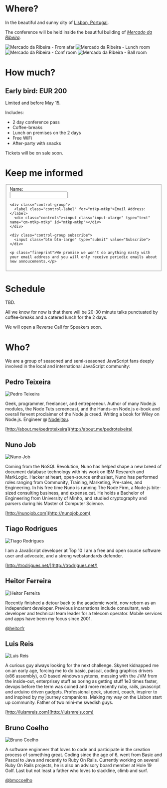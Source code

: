 # Where?

In the beautiful and sunny city of [Lisbon, Portugal](http://maps.google.com/maps/place?q=lisbon,+portugal&hl=en&ftid=0xd19331a61e4f33b:0x400ebbde49036d0).

The conference will be held inside the beautiful building of [_Mercado da Ribeira_](http://maps.google.com/maps/place?q=mercado+da+ribeira,+Lisbon,+Portugal&hl=en&cid=7706911473874070589).

<section id="photos">
  <img class="first" src="/img/venue/far.jpg" alt="Mercado da Ribeira - From afar" />
  <img src="/img/venue/lunches.jpg" alt="Mercado da Ribeira - Lunch room" />
  <img class="first" src="/img/venue/confroom.jpg" alt="Mercado da Ribeira - Conf room" />
  <img src="/img/venue/room.jpg" alt="Mercado da Ribeira - Ball room" />
</section>

<div class="clearfix"></div>

# How much?

## Early bird: EUR 200

Limited and before May 15.

Includes:

* 2 day conference pass
* Coffee-breaks
* Lunch on premises on the 2 days
* Free WiFi
* After-party with snacks

Tickets will be on sale soon.

# Keep me informed

<form action="http://lxjs.createsend.com/t/j/s/mtkp/" method="post" id="subForm" class="form-horizontal">
  <fieldset>
    <div class="control-group">
      <label class="control-label" for="name">Name:</label>
      <div class="controls"><input class="input-xlarge" type="text" name="cm-name" id="name"></div>
    </div>

    <div class="control-group">
      <label class="control-label" for="mtkp-mtkp">Email Address:</label>
      <div class="controls"><input class="input-xlarge" type="text" name="cm-mtkp-mtkp" id="mtkp-mtkp"></div>
    </div>

    <div class="control-group subscribe">
      <input class="btn btn-large" type="submit" value="Subscribe">
    </div>

    <p class="fineprint">We promise we won't do anything nasty with your email address and you will only receive periodic emails about new annoucements.</p>

  </fieldset>
</form>

# Schedule

TBD.

All we know for now is that there will be 20-30 minute talks punctuated by coffee-breaks and a catered lunch for the 2 days.

We will open a Reverse Call for Speakers soon.

# Who?

We are a group of seasoned and semi-seasoned JavaScript fans deeply involved in the local and international JavaScript community:


## Pedro Teixeira

![Pedro Teixeira](/img/fronhas/pgte.png)


Geek, programmer, freelancer, and entrepreneur. Author of many Node.js modules, the Node Tuts screencast, and the Hands-on Node.js e-book and overall fervent proclaimer of the Node.js creed. Writing a book for Wiley on Node.js. Engineer @ [Nodejitsu](http://nodejitsu.com).

[http://about.me/pedroteixeira](http://about.me/pedroteixeira)


## Nuno Job

![Nuno Job](/img/fronhas/dscape.png)

Coming from the NoSQL Revolution, Nuno has helped shape a new breed of document database technology with his work on IBM Research and MarkLogic. Hacker at heart, open-source enthusiast, Nuno has performed roles ranging from Community, Training, Marketing, Pre-sales, and Engineering. In his free time Nuno is running The Node Firm, a Node.js bite-sized consulting business, and expense.cat. He holds a Bachelor of Engineering from University of Minho, and studied cryptography and parsers during his Master of Computer Science.

[http://nunojob.com](http://nunojob.com)


## Tiago Rodrigues

![Tiago Rodrigues](/img/fronhas/trodrigues.jpeg)

I am a JavaScript developer at Top 10 I am a free and open source software user and advocate, and a strong webstandards defender.

[http://trodrigues.net/](http://trodrigues.net/)

## Heitor Ferreira

![Heitor Ferreira](/img/fronhas/heitor.jpg)

Recently finished a detour back to the academic world, now reborn as an independent developer. Previous incarnations include consultant, web developer and technical team leader for a telecom operator. Mobile services and apps have been my focus since 2001. 

[@heitorfr](https://twitter.com/heitorfr)

## Luis Reis

![Luis Reis](/img/fronhas/luismreis.jpeg)

A curious guy always looking for the next challenge. Skynet kidnapped me on an early age, forcing me to do basic, pascal, coding graphics drivers (x86 assembly), o.O based windows systems, messing with the JVM from the inside-out, enterprisey stuff as boring as getting stuff 1e3 times faster, devops before the term was coined and more recently ruby, rails, javascript and arduino driven gadgets. Professional geek, student, coach, inspirer to and inspired by my journey companions. Making my way on the Lisbon start up community. Father of two mini-me swedish guys.

[http://luismreis.com](http://luismreis.com)

## Bruno Coelho

![Bruno Coelho](/img/fronhas/bmccoelho.jpg)

A software enginneer that loves to code and participate in the creation process of something great.
Coding since the age of 6, went from Basic and Pascal to Java and recently to Ruby On Rails.
Currently working on several Ruby On Rails projects, he is also an advisory board member at Hole 19 Golf.
Last but not least a father who loves to slackline, climb and surf.

[@bmccoelho](https://twitter.com/bmccoelho)